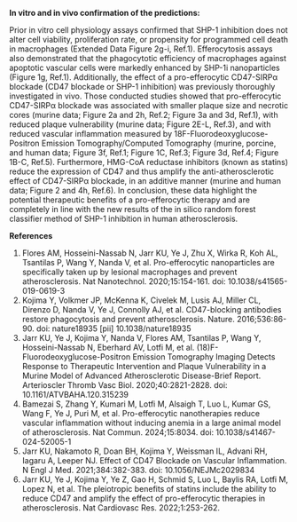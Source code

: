 **In vitro and in vivo confirmation of the predictions:**

Prior in vitro cell physiology assays confirmed that SHP-1 inhibition does not alter cell viability, proliferation rate, or propensity for programmed cell death in macrophages (Extended Data Figure 2g-i, Ref.1). Efferocytosis assays also demonstrated that the phagocytotic efficiency of macrophages against apoptotic vascular cells were markedly enhanced by SHP-1i nanoparticles (Figure 1g, Ref.1). 
Additionally, the effect of a pro-efferocytic CD47-SIRPα blockade (CD47 blockade or SHP-1 inhibition) was previously thoroughly investigated in vivo. Those conducted studies showed that pro-efferocytic CD47-SIRPα blockade was associated with smaller plaque size and necrotic cores (murine data; Figure 2a and 2h, Ref.2; Figure 3a and 3d, Ref.1), with reduced plaque vulnerability (murine data; Figure 2E-L, Ref.3), and with reduced vascular inflammation measured by 18F-Fluorodeoxyglucose-Positron Emission Tomography/Computed Tomography (murine, porcine, and human data; Figure 3f, Ref.1; Figure 1C, Ref.3; Figure 3d, Ref.4; Figure 1B-C, Ref.5). Furthermore, HMG-CoA reductase inhibitors (known as statins) reduce the expression of CD47 and thus amplify the anti-atherosclerotic effect of CD47-SIRPα blockade, in an additive manner (murine and human data; Figure 2 and 4h, Ref.6). In conclusion, these data highlight the potential therapeutic benefits of a pro-efferocytic therapy and are completely in line with the new results of the in silico random forest classifier method of SHP-1 inhibition in human atherosclerosis.


**References**

1.	Flores AM, Hosseini-Nassab N, Jarr KU, Ye J, Zhu X, Wirka R, Koh AL, Tsantilas P, Wang Y, Nanda V, et al. Pro-efferocytic nanoparticles are specifically taken up by lesional macrophages and prevent atherosclerosis. Nat Nanotechnol. 2020;15:154-161. doi: 10.1038/s41565-019-0619-3 
2.	Kojima Y, Volkmer JP, McKenna K, Civelek M, Lusis AJ, Miller CL, Direnzo D, Nanda V, Ye J, Connolly AJ, et al. CD47-blocking antibodies restore phagocytosis and prevent atherosclerosis. Nature. 2016;536:86-90. doi: nature18935 [pii] 
10.1038/nature18935 
3.	Jarr KU, Ye J, Kojima Y, Nanda V, Flores AM, Tsantilas P, Wang Y, Hosseini-Nassab N, Eberhard AV, Lotfi M, et al. (18)F-Fluorodeoxyglucose-Positron Emission Tomography Imaging Detects Response to Therapeutic Intervention and Plaque Vulnerability in a Murine Model of Advanced Atherosclerotic Disease-Brief Report. Arterioscler Thromb Vasc Biol. 2020;40:2821-2828. doi: 10.1161/ATVBAHA.120.315239 
4.	Bamezai S, Zhang Y, Kumari M, Lotfi M, Alsaigh T, Luo L, Kumar GS, Wang F, Ye J, Puri M, et al. Pro-efferocytic nanotherapies reduce vascular inflammation without inducing anemia in a large animal model of atherosclerosis. Nat Commun. 2024;15:8034. doi: 10.1038/s41467-024-52005-1 
5.	Jarr KU, Nakamoto R, Doan BH, Kojima Y, Weissman IL, Advani RH, Iagaru A, Leeper NJ. Effect of CD47 Blockade on Vascular Inflammation. N Engl J Med. 2021;384:382-383. doi: 10.1056/NEJMc2029834 
6.	Jarr KU, Ye J, Kojima Y, Ye Z, Gao H, Schmid S, Luo L, Baylis RA, Lotfi M, Lopez N, et al. The pleiotropic benefits of statins include the ability to reduce CD47 and amplify the effect of pro-efferocytic therapies in atherosclerosis. Nat Cardiovasc Res. 2022;1:253-262.  
